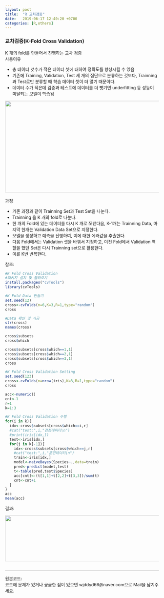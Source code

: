 ```yaml
---
layout: post
title:  "R 교차검증"
date:   2019-06-17 12:40:20 +0700
categories: [R,others]
---
```


###  교차검증(K-Fold Cross Validation)
K 개의 fold를 만들어서 진행하는 교차 검증  
사용이유  
<ul>
	<li>총 데이터 갯수가 적은 데이터 셋에 대하여 정확도를 향상시킬 수 있음</li>
	<li>기존에 Training, Validation, Test 세 개의 집단으로 분류하는 것보다, Trainning 과 Test로만 분류할 때 학습 데이터 셋이 더 많기 때문이다.</li>
	<li>데이터 수가 적은데 검증과 테스트에 데이터를 더 뺏기면 underfitting 등 성능이 미달되는 모델이 학습됨</li>
</ul>  
<div><img src="https://www.researchgate.net/profile/B_Aksasse/publication/326866871/figure/fig2/AS:669601385947145@1536656819574/K-fold-cross-validation-In-addition-we-outline-an-overview-of-the-different-metrics-used.jpg" height="300" width="600" /></div><br>  
과정  
<ul>
	<li>기존 과정과 같이 Trainning Set과 Test Set을 나눈다.</li>
	<li>Trainning 을 K 개의 fold로 나눈다.</li>
	<li>한 개의 Fold에 있는 데이터를 다시 K 개로 쪼갠다음, K-1개는 Trainning Data, 마지막 한개는 Validation Data Set으로 지정한다.</li>
	<li>모델을 생성하고 예측을 진행하여, 이에 대한 에러값을 추출한다.</li>
	<li>다음 Fold에서는 Validation 셋을 바꿔서 지정하고, 이전 Fold에서 Validation 역할을 했던 Set은 다시 Trainning set으로 활용한다.</li>
	<li>이를 K번 반복한다.</li>
</ul> 
참조: <https://nonmeyet.tistory.com/entry/KFold-Cross-Validation%EA%B5%90%EC%B0%A8%EA%B2%80%EC%A6%9D-%EC%A0%95%EC%9D%98-%EB%B0%8F-%EC%84%A4%EB%AA%85>

```R
#K Fold Cross Validation
#패키지 설치 및 불러오기
install.packages("cvTools")
library(cvTools)

#K Fold Data 만들기
set.seed(12)
cross<-cvFolds(n=6,K=3,R=1,type="random")
cross

#Data 확인 및 가공
str(cross)
names(cross)

cross$subsets
cross$which

cross$subsets[cross$which==1,1]
cross$subsets[cross$which==2,1]
cross$subsets[cross$which==3,1]
cross

#K Fold Cross Validation Setting
set.seed(123)
cross<-cvFolds(n=nrow(iris),K=3,R=1,type="random")
cross

acc<-numeric()
cnt<-1
r=1
k=1:3

#K Fold Cross Validation 수행
for(i in k){
  idx<-cross$subsets[cross$which==i,r]
  #cat("test:",i,"검정데이터\n")
  #print(iris[idx,])
  test<-iris[idx,]
  for(j in k[-1]){
    idx<-cross$subsets[cross$which==j,r]
    #cat("test:",i,"훈련데이터\n")
    train<-iris[idx,]
    model<-naiveBayes(Species~.,data=train)
    pred<-predict(model,test)
    t<-table(pred,test$Species)
    acc[cnt]<-(t[1,1]+t[2,2]+t[3,3])/sum(t)
    cnt<-cnt+1
  }
}
acc
mean(acc)

```

결과:
<div><img src="https://raw.githubusercontent.com/wjddyd66/wjddyd66.github.io/master/static/img/R/K_Fold.PNG" height="150" width="600" /></div><br>
<hr>
원본코드: <https://github.com/wjddyd66/R/tree/master/K-Fold-Cross-Validation><br>
코드에 문제가 있거나 궁금한 점이 있으면 wjddyd66@naver.com으로  Mail을 남겨주세요.